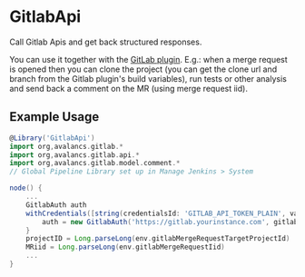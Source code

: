 # GitlabApi
Call Gitlab Apis and get back structured responses.

You can use it together with the [GitLab plugin](https://plugins.jenkins.io/gitlab-plugin/). E.g.: when a merge request is opened then you can clone the project (you can get the clone url and branch from the Gitlab plugin's build variables), run tests or other analysis and send back a comment on the MR (using merge request iid).

## Example Usage
```groovy
@Library('GitlabApi')
import org,avalancs.gitlab.*
import org,avalancs.gitlab.api.*
import org,avalancs.gitlab.model.comment.*
// Global Pipeline Library set up in Manage Jenkins > System

node() {
    ...
    GitlabAuth auth
    withCredentials([string(credentialsId: 'GITLAB_API_TOKEN_PLAIN', variable: 'gitlab_api_token')]) {
        auth = new GitlabAuth('https://gitlab.yourinstance.com', gitlab_api_token)
    }
    projectID = Long.parseLong(env.gitlabMergeRequestTargetProjectId)   // env var from Gitlab plugin
    MRiid = Long.parseLong(env.gitlabMergeRequestIid)                   // env var from Gitlab plugin
    ...
}
```